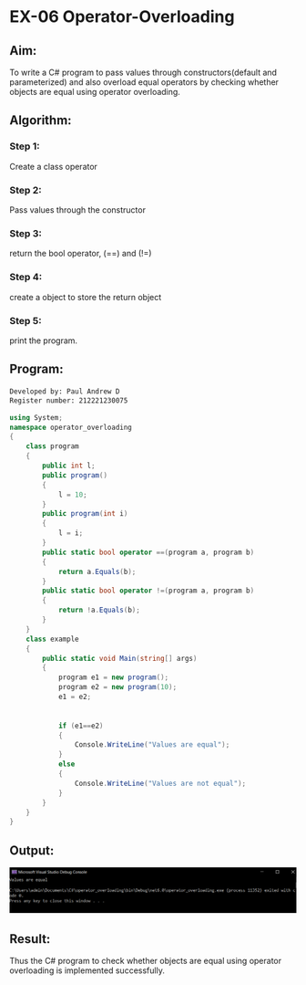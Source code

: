 # EX-06 Operator-Overloading

## Aim:
 To write a C# program to pass values through constructors(default and parameterized) and also overload equal operators by checking whether objects are equal using operator overloading. 
 
## Algorithm:
 ### Step 1:
Create a class operator

### Step 2:
Pass values through the constructor

### Step 3:
return the bool operator, (==) and (!=)

### Step 4:
create a object to store the return object

### Step 5:
print the program.
 
## Program:
```
Developed by: Paul Andrew D
Register number: 212221230075
```
```c#
using System;
namespace operator_overloading
{
    class program
    {
        public int l;
        public program()
        {
            l = 10;
        }
        public program(int i)
        {
            l = i;
        }
        public static bool operator ==(program a, program b)
        {
            return a.Equals(b);
        }
        public static bool operator !=(program a, program b)
        {
            return !a.Equals(b);
        }
    }
    class example
    {
        public static void Main(string[] args)
        {
            program e1 = new program();
            program e2 = new program(10);
            e1 = e2;


            if (e1==e2)
            {
                Console.WriteLine("Values are equal");
            }
            else
            {
                Console.WriteLine("Values are not equal");
            }
        }
    }
}
```

## Output:
 
 ![equal](./ot1.PNG)

## Result:
Thus the C# program to check whether objects are equal using operator overloading is implemented successfully.

